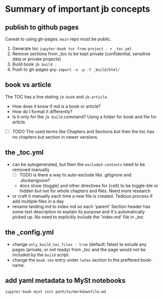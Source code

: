 # Summary of important jb concepts

## publish to github pages

Caveat to using gh-pages: `main` repo must be public. 

1. Generate toc `jupyter-book toc from-project . > _toc.yml`
1. Remove sections from _toc to be kept private (confidential, sensitive data or private projects)
1. Build book `jb build .`
1. Push to gh-pages `ghp-import -n -p -f _build/html/`

## book vs article

The TOC has a line stating `jb-book` and `jb-article`. 
- How does it know if md is a book or article? 
- How do I format it differently?
- Is it only for the `jb build` command? Using a folder for book and file for article.
- [ ] TODO The used terms like Chapters and Sections but then the toc has no chapters but section in newer versions.

## the _toc.yml

- can be autogenerated, but then the `excluded-contents` need to be removed manually
  - [ ] TODO is there a way to auto-exclude like .gitignore and .dockerignore?
  - docs show {toggle} and other directives for {cell} to be toggle-ble or hidden but not for whole chapters and files. Need more research
- or craft it manually each time a new file is created. Tedious process if add multiple files in a day
- rename landing.md to index.md so each 'parent' Section header has some text description to explain its purpose and it's automatically picked up. No need to explicitly include the 'index.md' file in _toc

## the _config.yml

- change `only_build_toc_files : true` (default: false) to exlude any pages (private, or not ready) from _toc and the page would not be included by the `build` script.
- change the `book.tex` entry under `latex` section to the preffered book-name.


## add yaml metadata to MySt notebooks

`jupyter-book myst init path/to/markdownfile.md`
